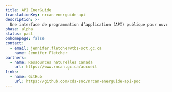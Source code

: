 ```yaml
---
title: API ÉnerGuide
translationKey: nrcan-energuide-api
description: >-
  Une interface de programmation d’application (API) publique pour ouvrir l’accès aux données ÉnerGuide sur les cotes d’énergie résidentielle de manière transparente et utile.
phase: alpha
status: past
onhomepage: false
contact:
  - email: jennifer.fletcher@tbs-sct.gc.ca
    name: Jennifer Fletcher
partners:
  - name: Ressources naturelles Canada
    url: https://www.rncan.gc.ca/accueil
links:
  - name: GitHub
    url: https://github.com/cds-snc/nrcan-energuide-api-poc
---
```

